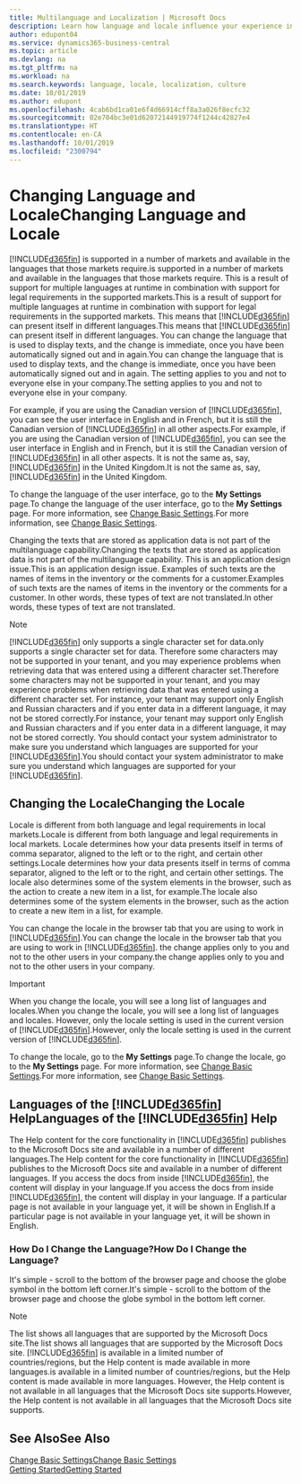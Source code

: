```yaml
---
title: Multilanguage and Localization | Microsoft Docs
description: Learn how language and locale influence your experience in Business Central.
author: edupont04
ms.service: dynamics365-business-central
ms.topic: article
ms.devlang: na
ms.tgt_pltfrm: na
ms.workload: na
ms.search.keywords: language, locale, localization, culture
ms.date: 10/01/2019
ms.author: edupont
ms.openlocfilehash: 4cab6bd1ca01e6f4d66914cff8a3a026f8ecfc32
ms.sourcegitcommit: 02e704bc3e01d62072144919774f1244c42827e4
ms.translationtype: HT
ms.contentlocale: en-CA
ms.lasthandoff: 10/01/2019
ms.locfileid: "2300794"
---
```

# <a name="changing-language-and-locale"></a><span data-ttu-id="e31c8-103">Changing Language and Locale</span><span class="sxs-lookup"><span data-stu-id="e31c8-103">Changing Language and Locale</span></span>

[!INCLUDE[d365fin](includes/d365fin_md.md)] <span data-ttu-id="e31c8-104">is supported in a number of markets and available in the languages that those markets require.</span><span class="sxs-lookup"><span data-stu-id="e31c8-104">is supported in a number of markets and available in the languages that those markets require.</span></span> <span data-ttu-id="e31c8-105">This is a result of support for multiple languages at runtime in combination with support for legal requirements in the supported markets.</span><span class="sxs-lookup"><span data-stu-id="e31c8-105">This is a result of support for multiple languages at runtime in combination with support for legal requirements in the supported markets.</span></span> <span data-ttu-id="e31c8-106">This means that [!INCLUDE[d365fin](includes/d365fin_md.md)] can present itself in different languages.</span><span class="sxs-lookup"><span data-stu-id="e31c8-106">This means that [!INCLUDE[d365fin](includes/d365fin_md.md)] can present itself in different languages.</span></span> <span data-ttu-id="e31c8-107">You can change the language that is used to display texts, and the change is immediate, once you have been automatically signed out and in again.</span><span class="sxs-lookup"><span data-stu-id="e31c8-107">You can change the language that is used to display texts, and the change is immediate, once you have been automatically signed out and in again.</span></span> <span data-ttu-id="e31c8-108">The setting applies to you and not to everyone else in your company.</span><span class="sxs-lookup"><span data-stu-id="e31c8-108">The setting applies to you and not to everyone else in your company.</span></span>  

<span data-ttu-id="e31c8-109">For example, if you are using the Canadian version of [!INCLUDE[d365fin](includes/d365fin_md.md)], you can see the user interface in English and in French, but it is still the Canadian version of [!INCLUDE[d365fin](includes/d365fin_md.md)] in all other aspects.</span><span class="sxs-lookup"><span data-stu-id="e31c8-109">For example, if you are using the Canadian version of [!INCLUDE[d365fin](includes/d365fin_md.md)], you can see the user interface in English and in French, but it is still the Canadian version of [!INCLUDE[d365fin](includes/d365fin_md.md)] in all other aspects.</span></span> <span data-ttu-id="e31c8-110">It is not the same as, say, [!INCLUDE[d365fin](includes/d365fin_md.md)] in the United Kingdom.</span><span class="sxs-lookup"><span data-stu-id="e31c8-110">It is not the same as, say, [!INCLUDE[d365fin](includes/d365fin_md.md)] in the United Kingdom.</span></span>  

<span data-ttu-id="e31c8-111">To change the language of the user interface, go to the **My Settings** page.</span><span class="sxs-lookup"><span data-stu-id="e31c8-111">To change the language of the user interface, go to the **My Settings** page.</span></span> <span data-ttu-id="e31c8-112">For more information, see [Change Basic Settings](ui-change-basic-settings.md#language).</span><span class="sxs-lookup"><span data-stu-id="e31c8-112">For more information, see [Change Basic Settings](ui-change-basic-settings.md#language).</span></span>  

<span data-ttu-id="e31c8-113">Changing the texts that are stored as application data is not part of the multilanguage capability.</span><span class="sxs-lookup"><span data-stu-id="e31c8-113">Changing the texts that are stored as application data is not part of the multilanguage capability.</span></span> <span data-ttu-id="e31c8-114">This is an application design issue.</span><span class="sxs-lookup"><span data-stu-id="e31c8-114">This is an application design issue.</span></span> <span data-ttu-id="e31c8-115">Examples of such texts are the names of items in the inventory or the comments for a customer.</span><span class="sxs-lookup"><span data-stu-id="e31c8-115">Examples of such texts are the names of items in the inventory or the comments for a customer.</span></span> <span data-ttu-id="e31c8-116">In other words, these types of text are not translated.</span><span class="sxs-lookup"><span data-stu-id="e31c8-116">In other words, these types of text are not translated.</span></span>  

> [!NOTE]  
> [!INCLUDE[d365fin](includes/d365fin_md.md)] <span data-ttu-id="e31c8-117">only supports a single character set for data.</span><span class="sxs-lookup"><span data-stu-id="e31c8-117">only supports a single character set for data.</span></span> <span data-ttu-id="e31c8-118">Therefore some characters may not be supported in your tenant, and you may experience problems when retrieving data that was entered using a different character set.</span><span class="sxs-lookup"><span data-stu-id="e31c8-118">Therefore some characters may not be supported in your tenant, and you may experience problems when retrieving data that was entered using a different character set.</span></span> <span data-ttu-id="e31c8-119">For instance, your tenant may support only English and Russian characters and if you enter data in a different language, it may not be stored correctly.</span><span class="sxs-lookup"><span data-stu-id="e31c8-119">For instance, your tenant may support only English and Russian characters and if you enter data in a different language, it may not be stored correctly.</span></span> <span data-ttu-id="e31c8-120">You should contact your system administrator to make sure you understand which languages are supported for your [!INCLUDE[d365fin](includes/d365fin_md.md)].</span><span class="sxs-lookup"><span data-stu-id="e31c8-120">You should contact your system administrator to make sure you understand which languages are supported for your [!INCLUDE[d365fin](includes/d365fin_md.md)].</span></span>  

## <a name="changing-the-locale"></a><span data-ttu-id="e31c8-121">Changing the Locale</span><span class="sxs-lookup"><span data-stu-id="e31c8-121">Changing the Locale</span></span>
<span data-ttu-id="e31c8-122">Locale is different from both language and legal requirements in local markets.</span><span class="sxs-lookup"><span data-stu-id="e31c8-122">Locale is different from both language and legal requirements in local markets.</span></span> <span data-ttu-id="e31c8-123">Locale determines how your data presents itself in terms of comma separator, aligned to the left or to the right, and certain other settings.</span><span class="sxs-lookup"><span data-stu-id="e31c8-123">Locale determines how your data presents itself in terms of comma separator, aligned to the left or to the right, and certain other settings.</span></span> <span data-ttu-id="e31c8-124">The locale also determines some of the system elements in the browser, such as the action to create a new item in a list, for example.</span><span class="sxs-lookup"><span data-stu-id="e31c8-124">The locale also determines some of the system elements in the browser, such as the action to create a new item in a list, for example.</span></span>  

<span data-ttu-id="e31c8-125">You can change the locale in the browser tab that you are using to work in [!INCLUDE[d365fin](includes/d365fin_md.md)].</span><span class="sxs-lookup"><span data-stu-id="e31c8-125">You can change the locale in the browser tab that you are using to work in [!INCLUDE[d365fin](includes/d365fin_md.md)].</span></span> <span data-ttu-id="e31c8-126">the change applies only to you and not to the other users in your company.</span><span class="sxs-lookup"><span data-stu-id="e31c8-126">the change applies only to you and not to the other users in your company.</span></span>  

> [!IMPORTANT]  
>  <span data-ttu-id="e31c8-127">When you change the locale, you will see a long list of languages and locales.</span><span class="sxs-lookup"><span data-stu-id="e31c8-127">When you change the locale, you will see a long list of languages and locales.</span></span> <span data-ttu-id="e31c8-128">However, only the locale setting is used in the current version of [!INCLUDE[d365fin](includes/d365fin_md.md)].</span><span class="sxs-lookup"><span data-stu-id="e31c8-128">However, only the locale setting is used in the current version of [!INCLUDE[d365fin](includes/d365fin_md.md)].</span></span>  

<span data-ttu-id="e31c8-129">To change the locale, go to the **My Settings** page.</span><span class="sxs-lookup"><span data-stu-id="e31c8-129">To change the locale, go to the **My Settings** page.</span></span> <span data-ttu-id="e31c8-130">For more information, see [Change Basic Settings](ui-change-basic-settings.md).</span><span class="sxs-lookup"><span data-stu-id="e31c8-130">For more information, see [Change Basic Settings](ui-change-basic-settings.md).</span></span>  

## <a name="languages-of-the-included365finincludesd365fin_mdmd-help"></a><span data-ttu-id="e31c8-131">Languages of the [!INCLUDE[d365fin](includes/d365fin_md.md)] Help</span><span class="sxs-lookup"><span data-stu-id="e31c8-131">Languages of the [!INCLUDE[d365fin](includes/d365fin_md.md)] Help</span></span>
<span data-ttu-id="e31c8-132">The Help content for the core functionality in [!INCLUDE[d365fin](includes/d365fin_md.md)] publishes to the Microsoft Docs site and available in a number of different languages.</span><span class="sxs-lookup"><span data-stu-id="e31c8-132">The Help content for the core functionality in [!INCLUDE[d365fin](includes/d365fin_md.md)] publishes to the Microsoft Docs site and available in a number of different languages.</span></span> <span data-ttu-id="e31c8-133">If you access the docs from inside [!INCLUDE[d365fin](includes/d365fin_md.md)], the content will display in your language.</span><span class="sxs-lookup"><span data-stu-id="e31c8-133">If you access the docs from inside [!INCLUDE[d365fin](includes/d365fin_md.md)], the content will display in your language.</span></span> <span data-ttu-id="e31c8-134">If a particular page is not available in your language yet, it will be shown in English.</span><span class="sxs-lookup"><span data-stu-id="e31c8-134">If a particular page is not available in your language yet, it will be shown in English.</span></span>

### <a name="how-do-i-change-the-language"></a><span data-ttu-id="e31c8-135">How Do I Change the Language?</span><span class="sxs-lookup"><span data-stu-id="e31c8-135">How Do I Change the Language?</span></span>
<span data-ttu-id="e31c8-136">It's simple - scroll to the bottom of the browser page and choose the globe symbol in the bottom left corner.</span><span class="sxs-lookup"><span data-stu-id="e31c8-136">It's simple - scroll to the bottom of the browser page and choose the globe symbol in the bottom left corner.</span></span>

> [!NOTE]  
> <span data-ttu-id="e31c8-137">The list shows all languages that are supported by the Microsoft Docs site.</span><span class="sxs-lookup"><span data-stu-id="e31c8-137">The list shows all languages that are supported by the Microsoft Docs site.</span></span> [!INCLUDE[d365fin](includes/d365fin_md.md)] <span data-ttu-id="e31c8-138">is available in a limited number of countries/regions, but the Help content is made available in more languages.</span><span class="sxs-lookup"><span data-stu-id="e31c8-138">is available in a limited number of countries/regions, but the Help content is made available in more languages.</span></span> <span data-ttu-id="e31c8-139">However, the Help content is not available in all languages that the Microsoft Docs site supports.</span><span class="sxs-lookup"><span data-stu-id="e31c8-139">However, the Help content is not available in all languages that the Microsoft Docs site supports.</span></span>

## <a name="see-also"></a><span data-ttu-id="e31c8-140">See Also</span><span class="sxs-lookup"><span data-stu-id="e31c8-140">See Also</span></span>  
[<span data-ttu-id="e31c8-141">Change Basic Settings</span><span class="sxs-lookup"><span data-stu-id="e31c8-141">Change Basic Settings</span></span>](ui-change-basic-settings.md)  
[<span data-ttu-id="e31c8-142">Getting Started</span><span class="sxs-lookup"><span data-stu-id="e31c8-142">Getting Started</span></span>](product-get-started.md)  
